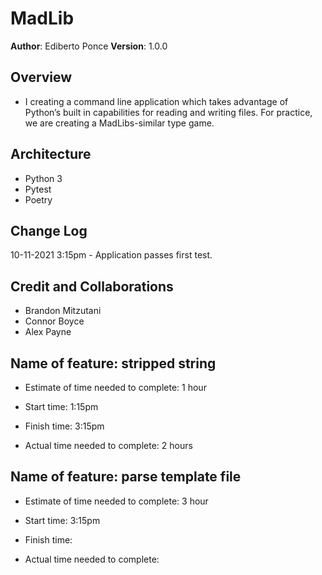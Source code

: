 # MadLib

**Author**: Ediberto Ponce
**Version**: 1.0.0

## Overview

- I  creating a command line application which takes advantage of Python’s built in capabilities for reading and writing files. For practice, we are creating a MadLibs-similar type game.


## Architecture

- Python 3
- Pytest
- Poetry

## Change Log

10-11-2021 3:15pm - Application passes first test.

## Credit and Collaborations

- Brandon Mitzutani
- Connor Boyce
- Alex Payne

## Name of feature: stripped string

- Estimate of time needed to complete: 1 hour

- Start time: 1:15pm

- Finish time: 3:15pm

- Actual time needed to complete: 2 hours

## Name of feature: parse template file

- Estimate of time needed to complete: 3 hour

- Start time: 3:15pm

- Finish time: 

- Actual time needed to complete: 